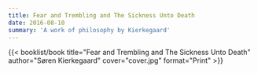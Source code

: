 ```yaml
---
title: Fear and Trembling and The Sickness Unto Death
date: 2016-08-10
summary: 'A work of philosophy by Kierkegaard'
---
```


{{< booklist/book
title="Fear and Trembling and The Sickness Unto Death"
author="Søren Kierkegaard"
cover="cover.jpg"
format="Print" >}}
